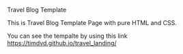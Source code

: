 Travel Blog Template

This is Travel Blog Template Page with pure HTML and CSS.

You can see the tempalte by using this link https://timdvd.github.io/travel_landing/
